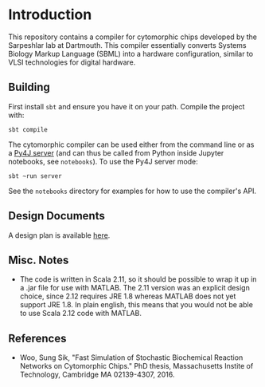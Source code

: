 # Introduction

This repository contains a compiler for cytomorphic chips developed by the Sarpeshlar lab at Dartmouth. This compiler essentially converts Systems Biology Markup Language (SBML) into a hardware configuration, similar to VLSI technologies for digital hardware.

## Building

First install `sbt` and ensure you have it on your path. Compile the project with:

```
sbt compile
```

The cytomorphic compiler can be used either from the command line or as a [Py4J server](https://www.py4j.org/) (and can thus be called from Python inside Jupyter notebooks, see `notebooks`). To use the Py4J server mode:

```
sbt ~run server
```

See the `notebooks` directory for examples for how to use the compiler's API.

## Design Documents

A design plan is available [here](https://docs.google.com/document/d/1Di-Arw7D3oA38utko94PaDOYi06F3X9ToWq-YKgw0DQ/edit?usp=sharing).

## Misc. Notes
* The code is written in Scala 2.11, so it should be possible to wrap it up in a .jar file for use with MATLAB. The 2.11 version was an explicit design choice, since 2.12 requires JRE 1.8 whereas MATLAB does not yet support JRE 1.8. In plain english, this means that you would not be able to use Scala 2.12 code with MATLAB.

## References
* Woo, Sung Sik, "Fast Simulation of Stochastic Biochemical Reaction Networks on Cytomorphic Chips." PhD thesis, Massachusetts Instite of Technology, Cambridge MA 02139-4307, 2016.
